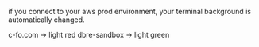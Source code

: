 if you connect to your aws prod environment, your terminal background is automatically changed.

c-fo.com -> light red
dbre-sandbox -> light green
